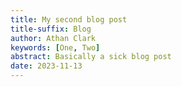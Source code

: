 ```yaml
---
title: My second blog post
title-suffix: Blog
author: Athan Clark
keywords: [One, Two]
abstract: Basically a sick blog post
date: 2023-11-13
---
```

